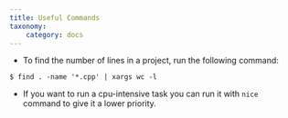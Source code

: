 ```yaml
---
title: Useful Commands
taxonomy:
    category: docs
---
```


* To find the number of lines in a project, run the following command:

```
$ find . -name '*.cpp' | xargs wc -l
```

* If you want to run a cpu-intensive task you can run it with `nice` command to give it a lower priority.
